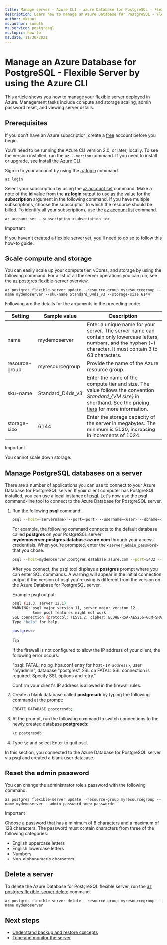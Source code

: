 ```yaml
---
title: Manage server - Azure CLI - Azure Database for PostgreSQL - Flexible Server
description: Learn how to manage an Azure Database for PostgreSQL - Flexible Server from the Azure CLI.
author: mksuni
ms.author: sumuth
ms.service: postgresql
ms.topic: how-to
ms.date: 11/30/2021
---
```


# Manage an Azure Database for PostgreSQL - Flexible Server by using the Azure CLI



This article shows you how to manage your flexible server deployed in Azure. Management tasks include compute and storage scaling, admin password reset, and viewing server details.

## Prerequisites

If you don't have an Azure subscription, create a [free](https://azure.microsoft.com/free/) account before you begin. 

You'll need to be running the Azure CLI version 2.0, or later, locally. To see the version installed, run the `az --version` command. If you need to install or upgrade, see [Install the Azure CLI](/cli/azure/install-azure-cli).

Sign in to your account by using the [az login](/cli/azure/reference-index#az_login) command. 

```azurecli-interactive
az login
```

Select your subscription by using the [az account set](/cli/azure/account) command. Make a note of the **id** value from the **az login** output to use as the value for the **subscription** argument in the following command. If you have multiple subscriptions, choose the subscription to which the resource should be billed. To identify all your subscriptions, use the [az account list](/cli/azure/account#az_account_list) command.

```azurecli
az account set --subscription <subscription id>
```

> [!Important]
> If you haven't created a flexible server yet, you'll need to do so to follow this how-to guide.

## Scale compute and storage

You can easily scale up your compute tier, vCores, and storage by using the following command. For a list of all the server operations you can run, see the [az postgres flexible-server](/cli/azure/postgres/flexible-server) overview.

```azurecli-interactive
az postgres flexible-server update --resource-group myresourcegroup --name mydemoserver --sku-name Standard_D4ds_v3 --storage-size 6144
```

Following are the details for the arguments in the preceding code:

**Setting** | **Sample value** | **Description**
---|---|---
name | mydemoserver | Enter a unique name for your server. The server name can contain only lowercase letters, numbers, and the hyphen (-) character. It must contain 3 to 63 characters.
resource-group | myresourcegroup | Provide the name of the Azure resource group.
sku-name|Standard_D4ds_v3|Enter the name of the compute tier and size. The value follows the convention *Standard_{VM size}* in shorthand. See the [pricing tiers](../concepts-pricing-tiers.md) for more information.
storage-size | 6144 | Enter the storage capacity of the server in megabytes. The minimum is 5120, increasing in increments of 1024.

> [!IMPORTANT]
> You cannot scale down storage. 

## Manage PostgreSQL databases on a server

There are a number of applications you can use to connect to your Azure Database for PostgreSQL server. If your client computer has PostgreSQL installed, you can use a local instance of [psql](https://www.postgresql.org/docs/current/static/app-psql.html). Let's now use the psql command-line tool to connect to the Azure Database for PostgreSQL server.

1. Run the following **psql** command:

   ```bash
   psql --host=<servername> --port=<port> --username=<user> --dbname=<dbname>
   ```

   For example, the following command connects to the default database called **postgres** on your PostgreSQL server **mydemoserver.postgres.database.azure.com** through your access credentials. When you're prompted, enter the `<server_admin_password>` that you chose.
  
   ```bash
   psql --host=mydemoserver.postgres.database.azure.com --port=5432 --username=myadmin --dbname=postgres
   ```

   After you connect, the psql tool displays a **postgres** prompt where you can enter SQL commands. A warning will appear in the initial connection output if the version of psql you're using is different from the version on the Azure Database for PostgreSQL server.

   Example psql output:

   ```bash
   psql (11.3, server 12.1)
   WARNING: psql major version 11, server major version 12.
            Some psql features might not work.
   SSL connection (protocol: TLSv1.2, cipher: ECDHE-RSA-AES256-GCM-SHA384, bits: 256, compression: off)
   Type "help" for help.

   postgres=>
   ```

   > [!TIP]
   > If the firewall is not configured to allow the IP address of your client, the following error occurs:
   >
   > "psql: FATAL:  no pg_hba.conf entry for host `<IP address>`, user "myadmin", database "postgres", SSL on FATAL: SSL connection is required. Specify SSL options and retry."
   >
   > Confirm your client's IP address is allowed in the firewall rules.

2. Create a blank database called **postgresdb** by typing the following command at the prompt:

    ```bash
    CREATE DATABASE postgresdb;
    ```

3. At the prompt, run the following command to switch connections to the newly created database **postgresdb**:

    ```bash
    \c postgresdb
    ```

4. Type  `\q` and select Enter to quit psql.

In this section, you connected to the Azure Database for PostgreSQL server via psql and created a blank user database.

## Reset the admin password

You can change the administrator role's password with the following command:

```azurecli-interactive
az postgres flexible-server update --resource-group myresourcegroup --name mydemoserver --admin-password <new-password>
```

> [!IMPORTANT]
> Choose a password that has a minimum of 8 characters and a maximum of 128 characters. The password must contain characters from three of the following categories: 
> - English uppercase letters
> - English lowercase letters
> - Numbers
> - Non-alphanumeric characters

## Delete a server

To delete the Azure Database for PostgreSQL flexible server, run the [az postgres flexible-server delete](/cli/azure/postgres/flexible-server#az_postgresql_flexible_server_delete) command.

```azurecli-interactive
az postgres flexible-server delete --resource-group myresourcegroup --name mydemoserver
```

## Next steps

- [Understand backup and restore concepts](concepts-backup-restore.md)
- [Tune and monitor the server](concepts-monitoring.md)